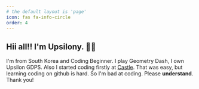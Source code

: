 ```yaml
---
# the default layout is 'page'
icon: fas fa-info-circle
order: 4
---
```


## Hii all!! I'm Upsilony. 👋🏻

I'm from South Korea and Coding Beginner. I play Geometry Dash, I own Upsilon GDPS.
Also I started coding firstly at [Castle](https://castle.xyz). That was easy, but learning coding on github is hard.
So I'm bad at coding. Please **understand**.
Thank you!
